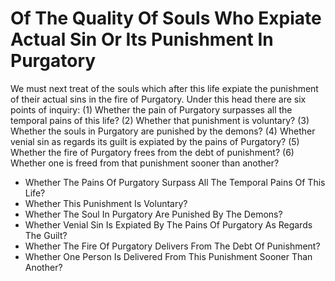 # Of The Quality Of Souls Who Expiate Actual Sin Or Its Punishment In Purgatory

We must next treat of the souls which after this life expiate the punishment of their actual sins in the fire of Purgatory.  Under this head there are six points of inquiry:
(1) Whether the pain of Purgatory surpasses all the temporal pains of this life?
(2) Whether that punishment is voluntary?
(3) Whether the souls in Purgatory are punished by the demons?
(4) Whether venial sin as regards its guilt is expiated by the pains of Purgatory?
(5) Whether the fire of Purgatory frees from the debt of punishment?
(6) Whether one is freed from that punishment sooner than another?

* Whether The Pains Of Purgatory Surpass All The Temporal Pains Of This Life?
* Whether This Punishment Is Voluntary?
* Whether The Soul In Purgatory Are Punished By The Demons?
* Whether Venial Sin Is Expiated By The Pains Of Purgatory As Regards The Guilt?
* Whether The Fire Of Purgatory Delivers From The Debt Of Punishment?
* Whether One Person Is Delivered From This Punishment Sooner Than Another?